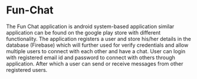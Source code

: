 # Fun-Chat
The Fun Chat application is android system-based application similar application can be found on the google play store with different functionality. The application registers a user and store his/her details in the database (Firebase) which will further used for verify credentials and allow multiple users to connect with each other and have a chat. User can login with registered email id and password to connect with others through application. After which a user can send or receive messages from other registered users.

